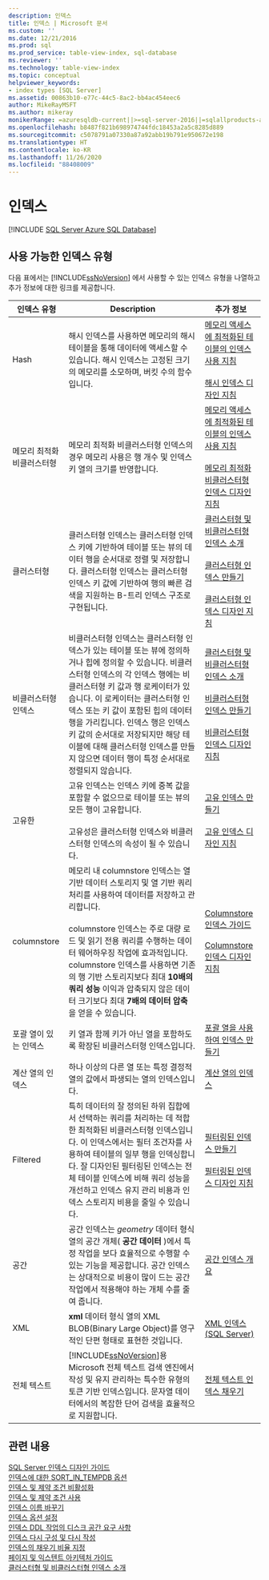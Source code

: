 ```yaml
---
description: 인덱스
title: 인덱스 | Microsoft 문서
ms.custom: ''
ms.date: 12/21/2016
ms.prod: sql
ms.prod_service: table-view-index, sql-database
ms.reviewer: ''
ms.technology: table-view-index
ms.topic: conceptual
helpviewer_keywords:
- index types [SQL Server]
ms.assetid: 00863b10-e77c-44c5-8ac2-bb4ac454eec6
author: MikeRayMSFT
ms.author: mikeray
monikerRange: =azuresqldb-current||>=sql-server-2016||=sqlallproducts-allversions||>=sql-server-linux-2017||=azuresqldb-mi-current
ms.openlocfilehash: b8487f821b698974744fdc18453a2a5c8285d889
ms.sourcegitcommit: c5078791a07330a87a92abb19b791e950672e198
ms.translationtype: HT
ms.contentlocale: ko-KR
ms.lasthandoff: 11/26/2020
ms.locfileid: "88408009"
---
```

# <a name="indexes"></a>인덱스
[!INCLUDE [SQL Server Azure SQL Database](../../includes/applies-to-version/sql-asdb.md)]

## <a name="available-index-types"></a>사용 가능한 인덱스 유형
다음 표에서는 [!INCLUDE[ssNoVersion](../../includes/ssnoversion-md.md)] 에서 사용할 수 있는 인덱스 유형을 나열하고 추가 정보에 대한 링크를 제공합니다.  
  
|인덱스 유형|Description|추가 정보|  
|----------------|-----------------|----------------------------|  
|Hash|해시 인덱스를 사용하면 메모리의 해시 테이블을 통해 데이터에 액세스할 수 있습니다. 해시 인덱스는 고정된 크기의 메모리를 소모하며, 버킷 수의 함수입니다.|[메모리 액세스에 최적화된 테이블의 인덱스 사용 지침](../../relational-databases/in-memory-oltp/indexes-for-memory-optimized-tables.md)<br /><br /> [해시 인덱스 디자인 지침](../../relational-databases/sql-server-index-design-guide.md#hash_index)|  
|메모리 최적화 비클러스터형|메모리 최적화 비클러스터형 인덱스의 경우 메모리 사용은 행 개수 및 인덱스 키 열의 크기를 반영합니다.|[메모리 액세스에 최적화된 테이블의 인덱스 사용 지침](../../relational-databases/in-memory-oltp/indexes-for-memory-optimized-tables.md)<br /><br /> [메모리 최적화 비클러스터형 인덱스 디자인 지침](../../relational-databases/sql-server-index-design-guide.md#inmem_nonclustered_index)|  
|클러스터형|클러스터형 인덱스는 클러스터형 인덱스 키에 기반하여 테이블 또는 뷰의 데이터 행을 순서대로 정렬 및 저장합니다. 클러스터형 인덱스는 클러스터형 인덱스 키 값에 기반하여 행의 빠른 검색을 지원하는 B-트리 인덱스 구조로 구현됩니다.|[클러스터형 및 비클러스터형 인덱스 소개](../../relational-databases/indexes/clustered-and-nonclustered-indexes-described.md)<br /><br /> [클러스터형 인덱스 만들기](../../relational-databases/indexes/create-clustered-indexes.md)<br /><br /> [클러스터형 인덱스 디자인 지침](../../relational-databases/sql-server-index-design-guide.md#Clustered)|  
|비클러스터형 인덱스|비클러스터형 인덱스는 클러스터형 인덱스가 있는 테이블 또는 뷰에 정의하거나 힙에 정의할 수 있습니다. 비클러스터형 인덱스의 각 인덱스 행에는 비클러스터형 키 값과 행 로케이터가 있습니다. 이 로케이터는 클러스터형 인덱스 또는 키 값이 포함된 힙의 데이터 행을 가리킵니다. 인덱스 행은 인덱스 키 값의 순서대로 저장되지만 해당 테이블에 대해 클러스터형 인덱스를 만들지 않으면 데이터 행이 특정 순서대로 정렬되지 않습니다.|[클러스터형 및 비클러스터형 인덱스 소개](../../relational-databases/indexes/clustered-and-nonclustered-indexes-described.md)<br /><br /> [비클러스터형 인덱스 만들기](../../relational-databases/indexes/create-nonclustered-indexes.md)<br /><br /> [비클러스터형 인덱스 디자인 지침](../../relational-databases/sql-server-index-design-guide.md#Nonclustered)|  
|고유한|고유 인덱스는 인덱스 키에 중복 값을 포함할 수 없으므로 테이블 또는 뷰의 모든 행이 고유합니다.<br /><br /> 고유성은 클러스터형 인덱스와 비클러스터형 인덱스의 속성이 될 수 있습니다.|[고유 인덱스 만들기](../../relational-databases/indexes/create-unique-indexes.md)<br /><br /> [고유 인덱스 디자인 지침](../../relational-databases/sql-server-index-design-guide.md#Unique)|  
|columnstore|메모리 내 columnstore 인덱스는 열 기반 데이터 스토리지 및 열 기반 쿼리 처리를 사용하여 데이터를 저장하고 관리합니다.<br /><br /> columnstore 인덱스는 주로 대량 로드 및 읽기 전용 쿼리를 수행하는 데이터 웨어하우징 작업에 효과적입니다. columnstore 인덱스를 사용하면 기존의 행 기반 스토리지보다 최대 **10배의 쿼리 성능** 이익과 압축되지 않은 데이터 크기보다 최대 **7배의 데이터 압축** 을 얻을 수 있습니다.|[Columnstore 인덱스 가이드](../../relational-databases/indexes/columnstore-indexes-overview.md)<br /><br /> [Columnstore 인덱스 디자인 지침](../../relational-databases/sql-server-index-design-guide.md#columnstore_index)|  
|포괄 열이 있는 인덱스|키 열과 함께 키가 아닌 열을 포함하도록 확장된 비클러스터형 인덱스입니다.|[포괄 열을 사용하여 인덱스 만들기](../../relational-databases/indexes/create-indexes-with-included-columns.md)|  
|계산 열의 인덱스|하나 이상의 다른 열 또는 특정 결정적 열의 값에서 파생되는 열의 인덱스입니다.|[계산 열의 인덱스](../../relational-databases/indexes/indexes-on-computed-columns.md)|  
|Filtered|특히 데이터의 잘 정의된 하위 집합에서 선택하는 쿼리를 처리하는 데 적합한 최적화된 비클러스터형 인덱스입니다. 이 인덱스에서는 필터 조건자를 사용하여 테이블의 일부 행을 인덱싱합니다. 잘 디자인된 필터링된 인덱스는 전체 테이블 인덱스에 비해 쿼리 성능을 개선하고 인덱스 유지 관리 비용과 인덱스 스토리지 비용을 줄일 수 있습니다.|[필터링된 인덱스 만들기](../../relational-databases/indexes/create-filtered-indexes.md)<br /><br /> [필터링된 인덱스 디자인 지침](../../relational-databases/sql-server-index-design-guide.md#Filtered)|  
|공간|공간 인덱스는 *geometry* 데이터 형식 열의 공간 개체( **공간 데이터** )에서 특정 작업을 보다 효율적으로 수행할 수 있는 기능을 제공합니다. 공간 인덱스는 상대적으로 비용이 많이 드는 공간 작업에서 적용해야 하는 개체 수를 줄여 줍니다.|[공간 인덱스 개요](../../relational-databases/spatial/spatial-indexes-overview.md)|  
|XML|**xml** 데이터 형식 열의 XML BLOB(Binary Large Object)를 영구적인 단편 형태로 표현한 것입니다.|[XML 인덱스&#40;SQL Server&#41;](../../relational-databases/xml/xml-indexes-sql-server.md)|  
|전체 텍스트|[!INCLUDE[ssNoVersion](../../includes/ssnoversion-md.md)]용 Microsoft 전체 텍스트 검색 엔진에서 작성 및 유지 관리하는 특수한 유형의 토큰 기반 인덱스입니다. 문자열 데이터에서의 복잡한 단어 검색을 효율적으로 지원합니다.|[전체 텍스트 인덱스 채우기](../../relational-databases/search/populate-full-text-indexes.md)|  
  
## <a name="related-content"></a>관련 내용  
 [SQL Server 인덱스 디자인 가이드](../../relational-databases/sql-server-index-design-guide.md)      
 [인덱스에 대한 SORT_IN_TEMPDB 옵션](../../relational-databases/indexes/sort-in-tempdb-option-for-indexes.md)     
 [인덱스 및 제약 조건 비활성화](../../relational-databases/indexes/disable-indexes-and-constraints.md)     
 [인덱스 및 제약 조건 사용](../../relational-databases/indexes/enable-indexes-and-constraints.md)    
 [인덱스 이름 바꾸기](../../relational-databases/indexes/rename-indexes.md)     
 [인덱스 옵션 설정](../../relational-databases/indexes/set-index-options.md)     
 [인덱스 DDL 작업의 디스크 공간 요구 사항](../../relational-databases/indexes/disk-space-requirements-for-index-ddl-operations.md)     
 [인덱스 다시 구성 및 다시 작성](../../relational-databases/indexes/reorganize-and-rebuild-indexes.md)     
 [인덱스의 채우기 비율 지정](../../relational-databases/indexes/specify-fill-factor-for-an-index.md)     
 [페이지 및 익스텐트 아키텍처 가이드](../../relational-databases/pages-and-extents-architecture-guide.md)     
 [클러스터형 및 비클러스터형 인덱스 소개](../../relational-databases/indexes/clustered-and-nonclustered-indexes-described.md)     
  
